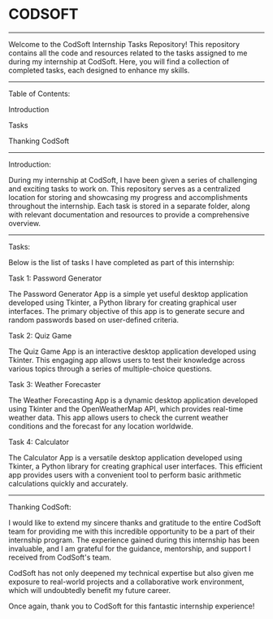 # CODSOFT
____________________________________________________________________________________________________________________________________________________________________________________________________________________________________________________
Welcome to the CodSoft Internship Tasks Repository! This repository contains all the code and resources related to the tasks assigned to me during my internship at CodSoft. Here, you will find a collection of completed tasks, each designed to enhance my skills.
___________________________________________________________________________________________________________________________________________________________________________________________________________________________________________________
Table of Contents:

Introduction

Tasks

Thanking CodSoft
________________________________________________________________________________________________________________________________________________________________________________________________________________________________________________
Introduction:

During my internship at CodSoft, I have been given a series of challenging and exciting tasks to work on. This repository serves as a centralized location for storing and showcasing my progress and accomplishments throughout the internship. Each task is stored in a separate folder, along with relevant documentation and resources to provide a comprehensive overview.
____________________________________________________________________________________________________________________________________________________________________________________________________________________________________________________
Tasks:

Below is the list of tasks I have completed as part of this internship:

Task 1: Password Generator

The Password Generator App is a simple yet useful desktop application developed using Tkinter, a Python library for creating graphical user interfaces. The primary objective of this app is to generate secure and random passwords based on user-defined criteria.

Task 2: Quiz Game

The Quiz Game App is an interactive desktop application developed using Tkinter. This engaging app allows users to test their knowledge across various topics through a series of multiple-choice questions.

Task 3: Weather Forecaster

The Weather Forecasting App is a dynamic desktop application developed using Tkinter and the OpenWeatherMap API, which provides real-time weather data. This app allows users to check the current weather conditions and the forecast for any location worldwide.

Task 4: Calculator

The Calculator App is a versatile desktop application developed using Tkinter, a Python library for creating graphical user interfaces. This efficient app provides users with a convenient tool to perform basic arithmetic calculations quickly and accurately.
_____________________________________________________________________________________________________________________________________________________________________________________________________________________________________________________
Thanking CodSoft:

I would like to extend my sincere thanks and gratitude to the entire CodSoft team for providing me with this incredible opportunity to be a part of their internship program. The experience gained during this internship has been invaluable, and I am grateful for the guidance, mentorship, and support I received from CodSoft's team.

CodSoft has not only deepened my technical expertise but also given me exposure to real-world projects and a collaborative work environment, which will undoubtedly benefit my future career.

Once again, thank you to CodSoft for this fantastic internship experience!
